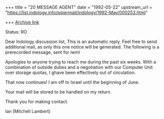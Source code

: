 +++
title = "20 MESSAGE AGENT"
date = "1992-05-22"
upstream_url = "https://list.indology.info/pipermail/indology/1992-May/000253.html"

+++
[Archive link](https://list.indology.info/pipermail/indology/1992-May/000253.html)


Status: RO

Dear Indology discussion list,
	This is an automatic reply.  Feel free to send additional
mail, as only this one notice will be generated.  The following
is a prerecorded message, sent for iwml


Apologies to anyone trying to reach me during the past six weeks. With a
combination of outside duties and a negotiation with our Computer Unit over
storage quotas, I ghave been effectively out of circulation.

That now continues! I am off to Israel until the beginning of June.

Your mail will be stored to be handled on my return.

Thank you for making contact.

Ian (Mitchell Lambert)




